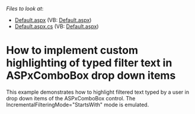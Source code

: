 <!-- default file list -->
*Files to look at*:

* [Default.aspx](./CS/WebSite/Default.aspx) (VB: [Default.aspx](./VB/WebSite/Default.aspx))
* [Default.aspx.cs](./CS/WebSite/Default.aspx.cs) (VB: [Default.aspx](./VB/WebSite/Default.aspx))
<!-- default file list end -->
# How to implement custom highlighting of typed filter text in ASPxComboBox drop down items


<p>This example demonstrates how to highlight filtered text typed by a user in drop down items of the ASPxComboBox control. The IncrementalFilteringMode="StartsWith" mode is emulated.</p><p><br />
</p>

<br/>



